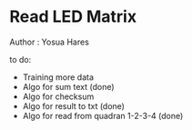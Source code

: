 # Read LED Matrix   
Author : Yosua Hares

to do:   
- Training more data
- Algo for sum text (done)
- Algo for checksum
- Algo for result to txt (done)
- Algo for read from quadran 1-2-3-4 (done)

